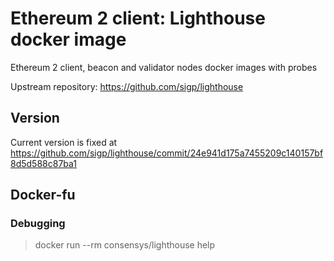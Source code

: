 # Ethereum 2 client: Lighthouse docker image

Ethereum 2 client, beacon and validator nodes docker images with probes

Upstream repository: https://github.com/sigp/lighthouse

## Version

Current version is fixed at https://github.com/sigp/lighthouse/commit/24e941d175a7455209c140157bf8d5d588c87ba1

## Docker-fu

### Debugging

> docker run --rm consensys/lighthouse help
